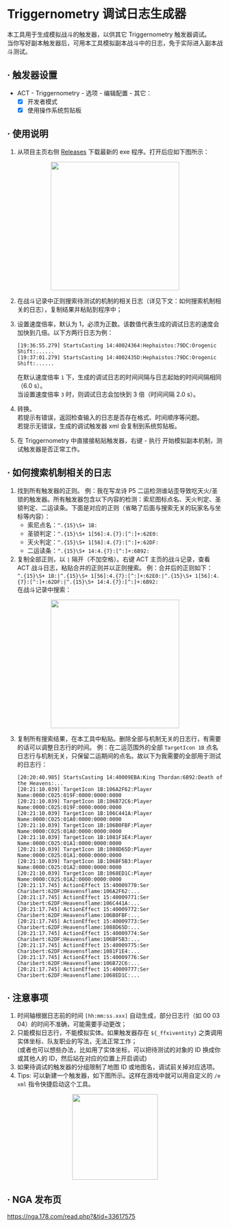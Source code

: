 # Triggernometry 调试日志生成器
本工具用于生成模拟战斗的触发器，以供其它 Triggernometry 触发器调试。  
当你写好副本触发器后，可用本工具模拟副本战斗中的日志，免于实际进入副本战斗测试。
     
## · 触发器设置
- ACT - Triggernometry - 选项 - 编辑配置 - 其它：
     - [x] 开发者模式
     - [x] 使用操作系统剪贴板

## · 使用说明
1. 从项目主页右侧 [Releases](https://github.com/MnFeN/TrN-DebugLogGenerator/releases) 下载最新的 exe 程序。打开后应如下图所示：  

<div align=center>
    <img src="https://user-images.githubusercontent.com/85232361/202853243-4be82906-893b-4795-b534-e78c56b552a3.png" height="300px">
</div>

2. 在战斗记录中正则搜索待测试的机制的相关日志（详见下文：如何搜索机制相关的日志），复制结果并粘贴到程序中；

3. 设置速度倍率，默认为 1，必须为正数。该数值代表生成的调试日志的速度会加快到几倍。以下方两行日志为例：
    ```
    [19:36:55.279] StartsCasting 14:40024364:Hephaistos:79DC:Orogenic Shift:......
    [19:37:01.279] StartsCasting 14:4002435D:Hephaistos:79DC:Orogenic Shift:......
    ```
    在默认速度倍率 `1` 下，生成的调试日志的时间间隔与日志起始的时间间隔相同（6.0 s）。  
    当设置速度倍率 `3` 时，则调试日志会加快到 3 倍（时间间隔 2.0 s）。  
4. 转换。  
    若提示有错误，返回检查输入的日志是否存在格式、时间顺序等问题。  
    若提示无错误，生成的调试触发器 xml 会复制到系统剪贴板。
5. 在 Triggernometry 中直接接粘贴触发器，右键 - 执行 开始模拟副本机制，测试触发器是否正常工作。  

## · 如何搜索机制相关的日志
1. 找到所有触发器的正则。 
例：我在写龙诗 P5 二运检测谁站歪导致吃天火/圣锁的触发器。所有触发器包含以下内容的检测：索尼图标点名、天火判定、圣锁判定、二运读条。下面是对应的正则（省略了后面与搜索无关的玩家名与坐标等内容）：
    - 索尼点名：`^.{15}\S+ 1B:` 
    - 圣锁判定：`^.{15}\S+ 1[56]:4.{7}:[^:]+:62E0:`
    - 天火判定：`^.{15}\S+ 1[56]:4.{7}:[^:]+:62DF:`
    - 二运读条：`^.{15}\S+ 14:4.{7}:[^:]+:6B92:`
2. 复制全部正则，以 `|` 隔开（不加空格）。右键 ACT 主页的战斗记录，查看 ACT 战斗日志，粘贴合并的正则并以正则搜索。
例：合并后的正则如下：   
`^.{15}\S+ 1B:|^.{15}\S+ 1[56]:4.{7}:[^:]+:62E0:|^.{15}\S+ 1[56]:4.{7}:[^:]+:62DF:|^.{15}\S+ 14:4.{7}:[^:]+:6B92:`  
在战斗记录中搜索：
<div align=center>
    <img src="https://user-images.githubusercontent.com/85232361/202985528-8323b5b1-1fc5-442a-99ba-29490fe9cba4.png" height="300px">
</div>  

3. 复制所有搜索结果，在本工具中粘贴。删除全部与机制无关的日志行，有需要的话可以调整日志行的时间。
例：在二运范围外的全部 `TargetIcon 1B` 点名日志行与机制无关，只保留二运期间的点名。故以下为我需要的全部用于测试的日志行：
    ```
    [20:20:40.985] StartsCasting 14:40009EBA:King Thordan:6B92:Death of the Heavens:...
    [20:21:10.039] TargetIcon 1B:106A2F62:Player Name:0000:C025:019F:0000:0000:0000
    [20:21:10.039] TargetIcon 1B:106B72C6:Player Name:0000:C025:019F:0000:0000:0000
    [20:21:10.039] TargetIcon 1B:106C441A:Player Name:0000:C025:01A0:0000:0000:0000
    [20:21:10.039] TargetIcon 1B:106B0FBF:Player Name:0000:C025:01A0:0000:0000:0000
    [20:21:10.039] TargetIcon 1B:1081F1E4:Player Name:0000:C025:01A1:0000:0000:0000
    [20:21:10.039] TargetIcon 1B:1088D65D:Player Name:0000:C025:01A1:0000:0000:0000
    [20:21:10.039] TargetIcon 1B:106BF5B3:Player Name:0000:C025:01A2:0000:0000:0000
    [20:21:10.039] TargetIcon 1B:1068ED1C:Player Name:0000:C025:01A2:0000:0000:0000
    [20:21:17.745] ActionEffect 15:40009770:Ser Charibert:62DF:Heavensflame:106A2F62:...
    [20:21:17.745] ActionEffect 15:40009771:Ser Charibert:62DF:Heavensflame:106C441A:...
    [20:21:17.745] ActionEffect 15:40009772:Ser Charibert:62DF:Heavensflame:106B0FBF:...
    [20:21:17.745] ActionEffect 15:40009773:Ser Charibert:62DF:Heavensflame:1088D65D:...
    [20:21:17.745] ActionEffect 15:40009774:Ser Charibert:62DF:Heavensflame:106BF5B3:...
    [20:21:17.745] ActionEffect 15:40009775:Ser Charibert:62DF:Heavensflame:1081F1E4:...
    [20:21:17.745] ActionEffect 15:40009776:Ser Charibert:62DF:Heavensflame:106B72C6:...
    [20:21:17.745] ActionEffect 15:40009777:Ser Charibert:62DF:Heavensflame:1068ED1C:...
    ```

## · 注意事项
1. 时间轴根据日志前的时间 `[hh:mm:ss.xxx]` 自动生成，部分日志行（如 00 03 04）的时间不准确，可能需要手动更改；
2. 只能模拟日志行，不能模拟实体。如果触发器存在 `${_ffxiventity}` 之类调用实体坐标、队友职业的写法，无法正常工作；  
(或者也可以想些办法，比如用了实体坐标，可以把待测试的对象的 ID 换成你或其他人的 ID，然后站在对应的位置上开启调试)
3. 如果待调试的触发器的分组限制了地图 ID 或地图名，调试前关掉对应选项。
4. Tips: 可以新建一个触发器，如下图所示。这样在游戏中就可以用自定义的 `/e xml` 指令快捷启动这个工具。
<div align=center>
    <img src="https://user-images.githubusercontent.com/85232361/202975126-e1059deb-bd3c-48ac-818e-bd9ee4d260e8.png" height="200px">
</div>  

## · NGA 发布页
https://nga.178.com/read.php?&tid=33617575
